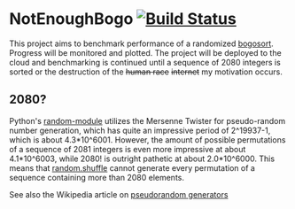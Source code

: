 NotEnoughBogo [![Build Status](https://travis-ci.org/matiaslindgren/not-enough-bogo.svg?branch=master)](https://travis-ci.org/matiaslindgren/not-enough-bogo)
=============================================================================================================================================================

This project aims to benchmark performance of a randomized [bogosort](https://en.wikipedia.org/wiki/Bogosort).
Progress will be monitored and plotted.
The project will be deployed to the cloud and benchmarking is continued until a sequence of 2080 integers is sorted or the destruction of the ~~human race~~ ~~internet~~ my motivation occurs.

2080?
-----
Python's [random-module](https://docs.python.org/3/library/random.html) utilizes the Mersenne Twister for pseudo-random number generation, which has quite an impressive period of 2^19937-1, which is about 4.3\*10^6001.
However, the amount of possible permutations of a sequence of 2081 integers is even more impressive at about 4.1\*10^6003, while 2080! is outright pathetic at about 2.0\*10^6000.
This means that [random.shuffle](https://docs.python.org/3/library/random.html#random.shuffle) cannot generate every permutation of a sequence containing more than 2080 elements.

See also the Wikipedia article on [pseudorandom generators](https://en.wikipedia.org/wiki/Fisher%E2%80%93Yates_shuffle#Pseudorandom_generators:_problems_involving_state_space.2C_seeding.2C_and_usage)
